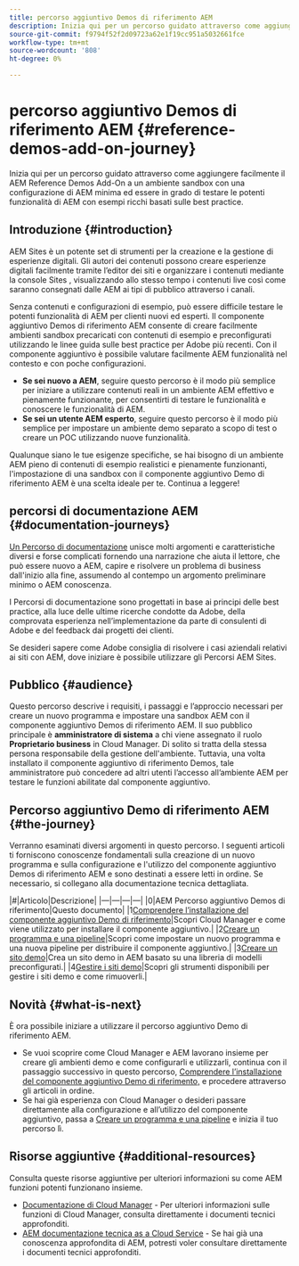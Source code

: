 ```yaml
---
title: percorso aggiuntivo Demos di riferimento AEM
description: Inizia qui per un percorso guidato attraverso come aggiungere facilmente il AEM Reference Demos Add-On a un ambiente sandbox con una configurazione di AEM minima ed essere in grado di testare le potenti funzionalità di AEM con esempi ricchi basati sulle best practice.
source-git-commit: f9794f52f2d09723a62e1f19cc951a5032661fce
workflow-type: tm+mt
source-wordcount: '808'
ht-degree: 0%

---
```



# percorso aggiuntivo Demos di riferimento AEM {#reference-demos-add-on-journey}

Inizia qui per un percorso guidato attraverso come aggiungere facilmente il AEM Reference Demos Add-On a un ambiente sandbox con una configurazione di AEM minima ed essere in grado di testare le potenti funzionalità di AEM con esempi ricchi basati sulle best practice.

## Introduzione {#introduction}

AEM Sites è un potente set di strumenti per la creazione e la gestione di esperienze digitali. Gli autori dei contenuti possono creare esperienze digitali facilmente tramite l’editor dei siti e organizzare i contenuti mediante la console Sites , visualizzando allo stesso tempo i contenuti live così come saranno consegnati dalle AEM ai tipi di pubblico attraverso i canali.

Senza contenuti e configurazioni di esempio, può essere difficile testare le potenti funzionalità di AEM per clienti nuovi ed esperti. Il componente aggiuntivo Demos di riferimento AEM consente di creare facilmente ambienti sandbox precaricati con contenuti di esempio e preconfigurati utilizzando le linee guida sulle best practice per Adobe più recenti. Con il componente aggiuntivo è possibile valutare facilmente AEM funzionalità nel contesto e con poche configurazioni.

* **Se sei nuovo a AEM**, seguire questo percorso è il modo più semplice per iniziare a utilizzare contenuti reali in un ambiente AEM effettivo e pienamente funzionante, per consentirti di testare le funzionalità e conoscere le funzionalità di AEM.
* **Se sei un utente AEM esperto**, seguire questo percorso è il modo più semplice per impostare un ambiente demo separato a scopo di test o creare un POC utilizzando nuove funzionalità.

Qualunque siano le tue esigenze specifiche, se hai bisogno di un ambiente AEM pieno di contenuti di esempio realistici e pienamente funzionanti, l&#39;impostazione di una sandbox con il componente aggiuntivo Demo di riferimento AEM è una scelta ideale per te. Continua a leggere!

## percorsi di documentazione AEM {#documentation-journeys}

[Un Percorso di documentazione](/help/journey-documentation/documentation-journeys.md) unisce molti argomenti e caratteristiche diversi e forse complicati fornendo una narrazione che aiuta il lettore, che può essere nuovo a AEM, capire e risolvere un problema di business dall&#39;inizio alla fine, assumendo al contempo un argomento preliminare minimo o AEM conoscenza.

I Percorsi di documentazione sono progettati in base ai principi delle best practice, alla luce delle ultime ricerche condotte da Adobe, della comprovata esperienza nell’implementazione da parte di consulenti di Adobe e del feedback dai progetti dei clienti.

Se desideri sapere come Adobe consiglia di risolvere i casi aziendali relativi ai siti con AEM, dove iniziare è possibile utilizzare gli Percorsi AEM Sites.

## Pubblico {#audience}

Questo percorso descrive i requisiti, i passaggi e l’approccio necessari per creare un nuovo programma e impostare una sandbox AEM con il componente aggiuntivo Demos di riferimento AEM. Il suo pubblico principale è **amministratore di sistema** a chi viene assegnato il ruolo **Proprietario business** in Cloud Manager. Di solito si tratta della stessa persona responsabile della gestione dell&#39;ambiente. Tuttavia, una volta installato il componente aggiuntivo di riferimento Demos, tale amministratore può concedere ad altri utenti l’accesso all’ambiente AEM per testare le funzioni abilitate dal componente aggiuntivo.

## Percorso aggiuntivo Demo di riferimento AEM {#the-journey}

Verranno esaminati diversi argomenti in questo percorso. I seguenti articoli ti forniscono conoscenze fondamentali sulla creazione di un nuovo programma e sulla configurazione e l&#39;utilizzo del componente aggiuntivo Demos di riferimento AEM e sono destinati a essere letti in ordine. Se necessario, si collegano alla documentazione tecnica dettagliata.

|#|Articolo|Descrizione| |—|—|—|—| |0|AEM Percorso aggiuntivo Demos di riferimento|Questo documento| |1[Comprendere l’installazione del componente aggiuntivo Demo di riferimento](installation.md)|Scopri Cloud Manager e come viene utilizzato per installare il componente aggiuntivo.| |2[Creare un programma e una pipeline](create-program.md)|Scopri come impostare un nuovo programma e una nuova pipeline per distribuire il componente aggiuntivo.| |3[Creare un sito demo](create-site.md)|Crea un sito demo in AEM basato su una libreria di modelli preconfigurati.| |4[Gestire i siti demo](manage.md)|Scopri gli strumenti disponibili per gestire i siti demo e come rimuoverli.|

## Novità {#what-is-next}

È ora possibile iniziare a utilizzare il percorso aggiuntivo Demo di riferimento AEM.

* Se vuoi scoprire come Cloud Manager e AEM lavorano insieme per creare gli ambienti demo e come configurarli e utilizzarli, continua con il passaggio successivo in questo percorso, [Comprendere l’installazione del componente aggiuntivo Demo di riferimento,](installation.md) e procedere attraverso gli articoli in ordine.
* Se hai già esperienza con Cloud Manager o desideri passare direttamente alla configurazione e all’utilizzo del componente aggiuntivo, passa a [Creare un programma e una pipeline](create-program.md) e inizia il tuo percorso lì.

## Risorse aggiuntive {#additional-resources}

Consulta queste risorse aggiuntive per ulteriori informazioni su come AEM funzioni potenti funzionano insieme.

* [Documentazione di Cloud Manager](https://experienceleague.adobe.com/docs/experience-manager-cloud-service/onboarding/onboarding-concepts/cloud-manager-introduction.html) - Per ulteriori informazioni sulle funzioni di Cloud Manager, consulta direttamente i documenti tecnici approfonditi.
* [AEM documentazione tecnica as a Cloud Service](https://experienceleague.adobe.com/docs/experience-manager-cloud-service.html?lang=it) - Se hai già una conoscenza approfondita di AEM, potresti voler consultare direttamente i documenti tecnici approfonditi.
